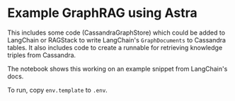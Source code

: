 # Example GraphRAG using Astra

This includes some code (CassandraGraphStore) which could be added to LangChain or RAGStack to write LangChain's `GraphDocuments` to Cassandra tables. It also includes code to create a runnable for retrieving knowledge triples from Cassandra.

The notebook shows this working on an example snippet from LangChain's docs.

To run, copy `env.template` to `.env`.